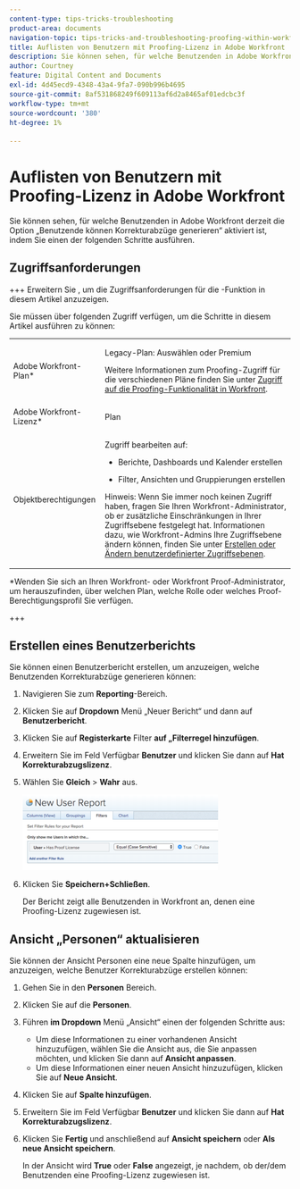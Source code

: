 ```yaml
---
content-type: tips-tricks-troubleshooting
product-area: documents
navigation-topic: tips-tricks-and-troubleshooting-proofing-within-workfront
title: Auflisten von Benutzern mit Proofing-Lizenz in Adobe Workfront
description: Sie können sehen, für welche Benutzenden in Adobe Workfront derzeit die Option „Benutzende können Korrekturabzüge generieren“ aktiviert ist, indem Sie einen der folgenden Schritte ausführen.
author: Courtney
feature: Digital Content and Documents
exl-id: 4d45ecd9-4348-43a4-9fa7-090b996b4695
source-git-commit: 8af531868249f609113af6d2a8465af01edcbc3f
workflow-type: tm+mt
source-wordcount: '380'
ht-degree: 1%

---
```


# Auflisten von Benutzern mit Proofing-Lizenz in Adobe Workfront

Sie können sehen, für welche Benutzenden in Adobe Workfront derzeit die Option „Benutzende können Korrekturabzüge generieren“ aktiviert ist, indem Sie einen der folgenden Schritte ausführen.

## Zugriffsanforderungen

+++ Erweitern Sie , um die Zugriffsanforderungen für die -Funktion in diesem Artikel anzuzeigen.

Sie müssen über folgenden Zugriff verfügen, um die Schritte in diesem Artikel ausführen zu können:

<table style="table-layout:auto"> 
 <col> 
 <col> 
 <tbody> 
  <tr> 
   <td role="rowheader">Adobe Workfront-Plan*</td> 
   <td> <p>Legacy-Plan: Auswählen oder Premium</p> <p>Weitere Informationen zum Proofing-Zugriff für die verschiedenen Pläne finden Sie unter <a href="/help/quicksilver/administration-and-setup/manage-workfront/configure-proofing/access-to-proofing-functionality.md" class="MCXref xref">Zugriff auf die Proofing-Funktionalität in Workfront</a>.</p> </td> 
  </tr> 
  <tr> 
   <td role="rowheader">Adobe Workfront-Lizenz*</td> 
   <td> <p>Plan</p> </td> 
  </tr> 
  <tr> 
   <td role="rowheader">Objektberechtigungen</td> 
   <td> <p>Zugriff bearbeiten auf:</p> 
    <ul> 
     <li> <p>Berichte, Dashboards und Kalender erstellen</p> </li> 
     <li> <p>Filter, Ansichten und Gruppierungen erstellen</p> </li> 
    </ul> <p>Hinweis: Wenn Sie immer noch keinen Zugriff haben, fragen Sie Ihren Workfront-Administrator, ob er zusätzliche Einschränkungen in Ihrer Zugriffsebene festgelegt hat. Informationen dazu, wie Workfront-Admins Ihre Zugriffsebene ändern können, finden Sie unter <a href="../../../administration-and-setup/add-users/configure-and-grant-access/create-modify-access-levels.md" class="MCXref xref">Erstellen oder Ändern benutzerdefinierter Zugriffsebenen</a>.</p> </td> 
  </tr> 
 </tbody> 
</table>

&#42;Wenden Sie sich an Ihren Workfront- oder Workfront Proof-Administrator, um herauszufinden, über welchen Plan, welche Rolle oder welches Proof-Berechtigungsprofil Sie verfügen.

+++

## Erstellen eines Benutzerberichts

Sie können einen Benutzerbericht erstellen, um anzuzeigen, welche Benutzenden Korrekturabzüge generieren können:

1. Navigieren Sie zum **Reporting**-Bereich.
1. Klicken Sie auf **Dropdown** Menü „Neuer Bericht“ und dann auf **Benutzerbericht**.

1. Klicken Sie auf **Registerkarte** Filter **auf „Filterregel hinzufügen**.

1. Erweitern Sie im Feld Verfügbar **Benutzer** und klicken Sie dann auf **Hat Korrekturabzugslizenz**.

1. Wählen Sie **Gleich** > **Wahr** aus.

   ![report_prooflicenses.png](assets/report-prooflicenses-350x135.png)

1. Klicken Sie **Speichern+Schließen**.

   Der Bericht zeigt alle Benutzenden in Workfront an, denen eine Proofing-Lizenz zugewiesen ist.

## Ansicht „Personen“ aktualisieren

Sie können der Ansicht Personen eine neue Spalte hinzufügen, um anzuzeigen, welche Benutzer Korrekturabzüge erstellen können:

1. Gehen Sie in den **Personen** Bereich.
1. Klicken Sie auf die **Personen**.
1. Führen **im Dropdown** Menü „Ansicht“ einen der folgenden Schritte aus:

   * Um diese Informationen zu einer vorhandenen Ansicht hinzuzufügen, wählen Sie die Ansicht aus, die Sie anpassen möchten, und klicken Sie dann auf **Ansicht anpassen**.
   * Um diese Informationen einer neuen Ansicht hinzuzufügen, klicken Sie auf **Neue Ansicht**.

1. Klicken Sie auf **Spalte hinzufügen**.
1. Erweitern Sie im Feld Verfügbar **Benutzer** und klicken Sie dann auf **Hat Korrekturabzugslizenz**.

1. Klicken Sie **Fertig** und anschließend auf **Ansicht speichern** oder **Als neue Ansicht speichern**.

   In der Ansicht wird **True** oder **False** angezeigt, je nachdem, ob der/dem Benutzenden eine Proofing-Lizenz zugewiesen ist.
